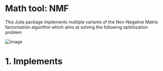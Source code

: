 # Math tool: NMF

This Julia package implements multiple variants of the Non-Negative Matrix factorisation algorithm which aims at solving the following optimization problem

![image](docs/nmf_problem.png)

# 1. Implements 
